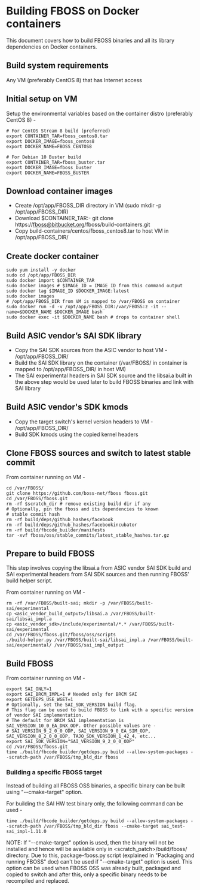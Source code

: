 <a name="building">

# Building FBOSS on Docker containers

</a>

This document covers how to build FBOSS binaries and all its library
dependencies on Docker containers.

## Build system requirements

Any VM (preferably CentOS 8) that has Internet access


## Initial setup on VM

Setup the environmental variables based on the container distro (preferably CentOS 8) -

```
# For CentOS Stream 8 build (preferred)
export CONTAINER_TAR=fboss_centos8.tar
export DOCKER_IMAGE=fboss_centos8
export DOCKER_NAME=FBOSS_CENTOS8

# For Debian 10 Buster build
export CONTAINER_TAR=fboss_buster.tar
export DOCKER_IMAGE=fboss_buster
export DOCKER_NAME=FBOSS_BUSTER
```

## Download container images

- Create /opt/app/FBOSS_DIR directory in VM (sudo mkdir -p /opt/app/FBOSS_DIR)
- Download $CONTAINER_TAR:- git clone https://fboss@bitbucket.org/fboss/build-containers.git
- Copy build-containers/centos/fboss_centos8.tar to host VM in /opt/app/FBOSS_DIR/


## Create docker container

```
sudo yum install -y docker
sudo cd /opt/app/FBOSS_DIR
sudo docker import $CONTAINER_TAR
sudo docker images # $IMAGE_ID = IMAGE ID from this command output
sudo docker tag $IMAGE_ID $DOCKER_IMAGE:latest
sudo docker images
# /opt/app/FBOSS_DIR from VM is mapped to /var/FBOSS on container
sudo docker run -d -v /opt/app/FBOSS_DIR:/var/FBOSS:z -it --name=$DOCKER_NAME $DOCKER_IMAGE bash
sudo docker exec -it $DOCKER_NAME bash # drops to container shell
```

## Build ASIC vendor’s SAI SDK library
- Copy the SAI SDK sources from the ASIC vendor to host VM - /opt/app/FBOSS_DIR/
- Build the SAI SDK library on the container (/var/FBOSS/ in container is mapped
  to /opt/app/FBOSS_DIR/ in host VM)
- The SAI experimental headers in SAI SDK source and the libsai.a built in the
  above step would be used later to build FBOSS binaries and link with SAI library


## Build ASIC vendor's SDK kmods
- Copy the target switch's kernel version headers to VM - /opt/app/FBOSS_DIR/
- Build SDK kmods using the copied kernel headers


## Clone FBOSS sources and switch to latest stable commit

From container running on VM -

```
cd /var/FBOSS/
git clone https://github.com/boss-net/fboss fboss.git
cd /var/FBOSS/fboss.git
rm -rf $scratch_dir # remove existing build dir if any
# Optionally, pin the fboss and its dependencies to known
# stable commit hash
rm -rf build/deps/github_hashes/facebook
rm -rf build/deps/github_hashes/facebookincubator
rm -rf build/fbcode_builder/manifests
tar -xvf fboss/oss/stable_commits/latest_stable_hashes.tar.gz
```

## Prepare to build FBOSS

This step involves copying the libsai.a from ASIC vendor SAI SDK build and SAI experimental headers from SAI SDK sources and then running FBOSS’ build helper script.

From container running on VM -

```
rm -rf /var/FBOSS/built-sai; mkdir -p /var/FBOSS/built-sai/experimental
cp <asic_vendor_build_output>/libsai.a /var/FBOSS/built-sai/libsai_impl.a
cp <asic_vendor_sdk>/include/experimental/*.* /var/FBOSS/built-sai/experimental
cd /var/FBOSS/fboss.git/fboss/oss/scripts
./build-helper.py /var/FBOSS/built-sai/libsai_impl.a /var/FBOSS/built-sai/experimental/ /var/FBOSS/sai_impl_output
```

## Build FBOSS

From container running on VM -

```
export SAI_ONLY=1
export SAI_BRCM_IMPL=1 # Needed only for BRCM SAI
export GETDEPS_USE_WGET=1
# Optionally, set the SAI_SDK_VERSION build flag.
# This flag can be used to build FBOSS to link with a specific version of vendor SAI implementation.
# The default for BRCM SAI implementation is SAI_VERSION_10_0_EA_DNX_ODP. Other possible values are -
# SAI_VERSION_9_2_0_0_ODP, SAI_VERSION_9_0_EA_SIM_ODP, SAI_VERSION_8_2_0_0_ODP, TAJO_SDK_VERSION_1_42_4, etc...
export SAI_SDK_VERSION="SAI_VERSION_9_2_0_0_ODP"
cd /var/FBOSS/fboss.git
time ./build/fbcode_builder/getdeps.py build --allow-system-packages --scratch-path /var/FBOSS/tmp_bld_dir fboss
```

### Building a specific FBOSS target

Instead of building all FBOSS OSS binaries, a specific binary can be built using "--cmake-target" option.

For building the SAI HW test binary only, the following command can be used -

```
time ./build/fbcode_builder/getdeps.py build --allow-system-packages --scratch-path /var/FBOSS/tmp_bld_dir fboss --cmake-target sai_test-sai_impl-1.11.0
```

NOTE: If "--cmake-target" option is used, then the binary will not be installed and hence will be available only in <scratch_patch>/build/fboss/ directory. Due to this, package-fboss.py script (explained in "Packaging and running FBOSS" doc) can't be used if "--cmake-target" option is used. This option can be used when FBOSS OSS was already built, packaged and copied to switch and after this, only a specific binary needs to be recompiled and replaced.
